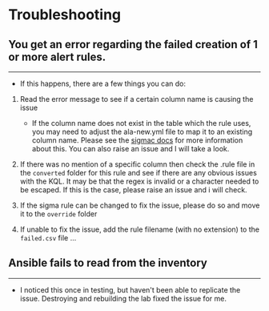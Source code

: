 # Troubleshooting

## You get an error regarding the failed creation of 1 or more alert rules.
---

- If this happens, there are a few things you can do:

1. Read the error message to see if a certain column name is causing the issue
    - If the column name does not exist in the table which the rule uses, you may need to adjust the ala-new.yml file to map it to an existing column name. Please see the [sigmac docs](https://github.com/SigmaHQ/sigma/blob/master/tools/README.md) for more information about this. You can also raise an issue and I will take a look.

2. If there was no mention of a specific column then check the .rule file in the `converted` folder for this rule and see if there are any obvious issues with the KQL. It may be that the regex is invalid or a character needed to be escaped. If this is the case, please raise an issue and i will check.

3. If the sigma rule can be changed to fix the issue, please do so and move it to the `override` folder

4. If unable to fix the issue, add the rule filename (with no extension) to the `failed.csv` file
...

## Ansible fails to read from the inventory
---

- I noticed this once in testing, but haven't been able to replicate the issue. Destroying and rebuilding the lab fixed the issue for me.